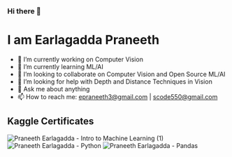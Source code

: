 ### Hi there 👋

# I am Earlagadda Praneeth 
- 🔭 I’m currently working on Computer Vision
- 🌱 I’m currently learning ML/AI
- 👯 I’m looking to collaborate on Computer Vision and Open Source ML/AI
- 🤔 I’m looking for help with Depth and Distance Techniques in Vision
- 💬 Ask me about anything
- 📫 How to reach me: [epraneeth3@gmail.com](mailto:epraneeth3@gmail.com) | [scode550@gmail.com](mailto:scode550@gmail.com)
  
## Kaggle Certificates
![Praneeth Earlagadda - Intro to Machine Learning (1)](https://github.com/scode550/scode550/assets/101064897/5ac581a0-a4cc-4c2d-8234-aa3200aab60e)
![Praneeth Earlagadda - Python](https://github.com/scode550/scode550/assets/101064897/95584873-dc42-4799-a48f-17598575e6d3)
![Praneeth Earlagadda - Pandas ](https://github.com/scode550/scode550/assets/101064897/1ea50e85-73e0-4d02-8150-1284427e3973)
